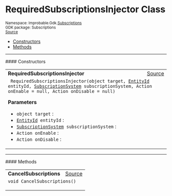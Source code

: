 
# RequiredSubscriptionsInjector Class
<sup>
Namespace: Improbable.Gdk.<a href="{{urlRoot}}/api/subscriptions-index">Subscriptions</a><br/>
GDK package: Subscriptions<br/>
<a href="https://www.github.com/spatialos/gdk-for-unity/blob/0.2.2/workers/unity/Packages/com.improbable.gdk.core/Subscriptions/RequiredSubscriptionsInjector.cs/#L9">Source</a>
<style>
a code {
                    padding: 0em 0.25em!important;
}
code {
                    background-color: #ffffff!important;
}
</style>
</sup>
<nav id="pageToc" class="page-toc"><ul><li><a href="#constructors">Constructors</a>
<li><a href="#methods">Methods</a>
</ul></nav>












</p>
<hr style="width:100%; border-top-color:#d8d8d8" />
#### Constructors


</p>




<table width="100%">
    <tr>
        <td style="border-right:none"><b>RequiredSubscriptionsInjector</b></td>
        <td style="border-left:none; text-align:right"><a href="https://www.github.com/spatialos/gdk-for-unity/blob/0.2.2/workers/unity/Packages/com.improbable.gdk.core/Subscriptions/RequiredSubscriptionsInjector.cs/#L20">Source</a></td>
    </tr>
    <tr>
        <td colspan="2">
<code> RequiredSubscriptionsInjector(object target, <a href="{{urlRoot}}/api/core/entity-id">EntityId</a> entityId, <a href="{{urlRoot}}/api/subscriptions/subscription-system">SubscriptionSystem</a> subscriptionSystem, Action onEnable = null, Action onDisable = null)</code></p>



</p>

<b>Parameters</b>

<ul>
<li><code>object target</code> : </li>
<li><code><a href="{{urlRoot}}/api/core/entity-id">EntityId</a> entityId</code> : </li>
<li><code><a href="{{urlRoot}}/api/subscriptions/subscription-system">SubscriptionSystem</a> subscriptionSystem</code> : </li>
<li><code>Action onEnable</code> : </li>
<li><code>Action onDisable</code> : </li>
</ul>





</td>
    </tr>
</table>




</p>
<hr style="width:100%; border-top-color:#d8d8d8" />
#### Methods


</p>




<table width="100%">
    <tr>
        <td style="border-right:none"><b>CancelSubscriptions</b></td>
        <td style="border-left:none; text-align:right"><a href="https://www.github.com/spatialos/gdk-for-unity/blob/0.2.2/workers/unity/Packages/com.improbable.gdk.core/Subscriptions/RequiredSubscriptionsInjector.cs/#L38">Source</a></td>
    </tr>
    <tr>
        <td colspan="2">
<code>void CancelSubscriptions()</code></p>






</td>
    </tr>
</table>





